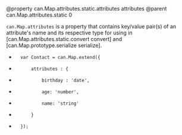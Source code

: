 @property can.Map.attributes.static.attributes attributes
@parent can.Map.attributes.static 0

`can.Map.attributes` is a property that contains key/value pair(s) of an attribute's name and its
respective type for using in [can.Map.attributes.static.convert convert] and [can.Map.prototype.serialize serialize].

*		var Contact = can.Map.extend({
*			attributes : {
*				birthday : 'date',
*				age: 'number',
*				name: 'string'
*			}
*		});